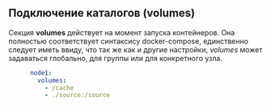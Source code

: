 Подключение каталогов (volumes)
-------------------------------
Секция **volumes** действует на момент запуска контейнеров. 
Она полностью соответствует синтаксису docker-compose,
единственно следует иметь ввиду, что так же как и другие настройки,
*volumes* может задаваться глобально, для группы или для конкретного узла.

```yaml
      node1:
        volumes:
          - /cache
          - ./source:/source
```